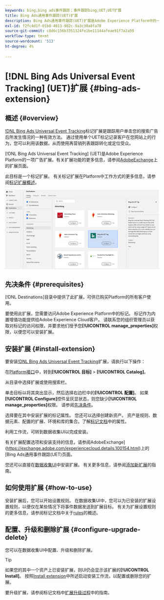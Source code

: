 ```yaml
---
keywords: bing;bing ads事件跟踪；事件跟踪bing;UET;UET扩展
title: Bing Ads通用事件跟踪(UET)扩展
description: Bing Ads通用事件跟踪(UET)扩展是Adobe Experience Platform中的一个广告目标。 有关扩展功能的更多信息，请参阅Exchange上的扩展页面Adobe。
exl-id: f2fc4d1f-01b0-4813-902c-9a3c30a8fa78
source-git-commit: c8d6c156b3351324fe1be11144afeae91f7a2a59
workflow-type: tm+mt
source-wordcount: '513'
ht-degree: 4%

---
```


# [!DNL Bing Ads Universal Event Tracking] (UET)扩展 {#bing-ads-extension}

## 概述 {#overview}

[!DNL Bing Ads Universal Event Tracking](UET)标记扩展是跟踪用户单击您的搜索广告后所发生情况的一种有效方法。 通过使用单个UET标记记录客户在您网站上的行为，您可以利用该数据，从而使用再营销列表跟踪转化或定位受众。

[!DNL Bing Ads Universal Event Tracking] (UET)是Adobe Experience Platform的一项广告扩展。有关扩展功能的更多信息，请参阅[AdobeExchange](https://exchange.adobe.com/experiencecloud.details.100154.html)上的扩展页面。

此目标是一个标记扩展。 有关标记扩展在Platform中工作方式的更多信息，请参阅[标记扩展概述](../launch-extensions/overview.md)。

![Bing Ads扩展](../../assets/catalog/advertising/bing-ads/catalog.png)

## 先决条件 {#prerequisites}

[!DNL Destinations]目录中提供了此扩展，可供已购买Platform的所有客户使用。

要使用此扩展，您需要访问Adobe Experience Platform中的标记。 标记作为内置增值功能提供给Adobe Experience Cloud客户。 请联系您的组织管理员以获取对标记的访问权限，并要求他们授予您&#x200B;**[!UICONTROL manage_properties]**&#x200B;权限，以便您可以安装扩展。

## 安装扩展 {#install-extension}

要安装[!DNL Bing Ads Universal Event Tracking](UET)扩展，请执行以下操作：

在[Platform接口](https://platform.adobe.com/)中，转到&#x200B;**[!UICONTROL 目标]** > **[!UICONTROL Catalog]**。

从目录中选择扩展或使用搜索栏。

单击目标以将其突出显示，然后选择右边栏中的&#x200B;**[!UICONTROL 配置]**。 如果&#x200B;**[!UICONTROL Configure]**&#x200B;控件呈灰显状态，则您缺少&#x200B;**[!UICONTROL manage_properties]**&#x200B;权限。 请参阅[先决条件](#prerequisites)。

选择要在其中安装扩展的标记属性。 您还可以选择创建新资产。 资产是规则、数据元素、配置的扩展、环境和库的集合。了解[标记文档](../../../tags/ui/administration/companies-and-properties.md)中的属性。

利用工作流，可转到数据收集UI以完成安装。

有关扩展配置选项和安装支持的信息，请参阅AdobeExchange](https://exchange.adobe.com/experiencecloud.details.100154.html)上的[Bing Ads通用事件跟踪(UET)页面。

您还可以直接在[数据收集UI](https://experience.adobe.com/#/data-collection/)中安装扩展。 有关更多信息，请参阅[添加新扩展](../../../tags/ui/managing-resources/extensions/overview.md#add-a-new-extension)的指南。


## 如何使用扩展 {#how-to-use}

安装扩展后，您可以开始设置规则。 在数据收集UI中，您可以为已安装的扩展设置规则，以便仅在某些情况下将事件数据发送到扩展目标。 有关为扩展设置规则的更多信息，请参阅标记文档中关于[rules](../../../tags/ui/managing-resources/rules.md)的概述。

## 配置、升级和删除扩展 {#configure-upgrade-delete}

您可以在数据收集UI中配置、升级和删除扩展。

>[!TIP]
>
>如果您的其中一个资产上已安装扩展，则UI仍会显示该扩展的&#x200B;**[!UICONTROL Install]**。 按照[Install extension](#install-extension)中所述启动安装工作流，以配置或删除您的扩展。

要升级扩展，请参阅标记文档中[扩展升级过程](../../../tags/ui/managing-resources/extensions/extension-upgrade.md)中的指南。
